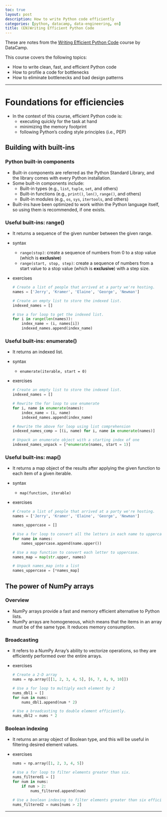 ```yaml
---
toc: true
layout: post
description: How to write Python code efficiently
categories: [python, datacamp, data-engineering, en]
title: (EN)Writing Efficient Python Code
---
```


These are notes from the [Writing Efficient Python Code](https://www.datacamp.com/courses/writing-efficient-python-code) course by DataCamp.

This course covers the following topics:

- How to write clean, fast, and efficient Python code
- How to profile a code for bottlenecks
- How to eliminate bottlenecks and bad design patterns

---
# Foundations for efficiencies

- In the context of this course, efficient Python code is:
    - executing quickly for the task at hand
    - minimizing the memory footprint
    - following Python’s coding style principles (i.e., PEP)

## Building with built-ins

### Python built-in components

- Built-in components are referred as the Python Standard Library, and the library comes with every Python installation.
- Some built-in components include:
    - Built-in types (e.g., `list`, `tuple`, `set`, and others)
    - Built-in functions (e.g., `print()`, `len()`, `range()`, and others)
    - Built-in modules (e.g., `os`, `sys`, `itertools`, and others)
- Built-ins have been optimized to work within the Python language itself, so using them is recommended, if one exists.

### Useful built-ins: range()

- It returns a sequence of the given number between the given range.
- syntax
    - `range(stop)`: create a sequence of numbers from 0 to a stop value (which is **exclusive**)
    - `range(start, stop, step)`: create a sequence of numbers from a start value to a stop value (which is **exclusive**) with a step size.
- exercises
    
    ```python
    # Create a list of people that arrived at a party we're hosting.
    names = ['Jerry', 'Kramer', 'Elaine', 'George', 'Newman']
    
    # Create an empty list to store the indexed list.
    indexed_names = []
    
    # Use a for loop to get the indexed list.
    for i in range(len(names)):
        index_name = (i, names[i])
        indexed_names.append(index_name)
    ```
    

### Useful built-ins: enumerate()

- It returns an indexed list.
- syntax
    - `enumerate(iterable, start = 0)`
- exercises
    
    ```python
    # Create an empty list to store the indexed list.
    indexed_names = []
    
    # Rewrite the for loop to use enumerate
    for i, name in enumerate(names):
    	index_name = (i, name)
    	indexed_names.append(index_name)
    
    # Rewrite the above for loop using list comprehension
    indexed_names_comp = [(i, name) for i, name in enumerate(names)]
    
    # Unpack an enumerate object with a starting index of one
    indexed_names_unpack = [*enumerate(names, start = 1)]
    ```
    

### Useful built-ins: map()

- It returns a map object of the results after applying the given function to each item of a given iterable.
- syntax
    - `map(function, iterable)`
- exercises

    ```python
    # Create a list of people that arrived at a party we're hosting.
    names = ['Jerry', 'Kramer', 'Elaine', 'George', 'Newman']

    names_uppercase = []

    # Use a for loop to convert all the letters in each name to uppercase.
    for name in names:
        names_uppercase.append(name.upper())

    # Use a map function to convert each letter to uppercase.
    names_map = map(str.upper, names)

    # Unpack names_map into a list
    names_uppercase = [*names_map]
    ```

## The power of NumPy arrays

### Overview

- NumPy arrays provide a fast and memory efficient alternative to Python lists.
- NumPy arrays are homogeneous, which means that the items in an array must be of the same type. It reduces memory consumption.

### Broadcasting

- It refers to a NumPy Array’s ability to vectorize operations, so they are efficiently performed over the entire arrays.
- exercises

    ```python
    # Create a 2-D array 
    nums = np.array([[1, 2, 3, 4, 5], [6, 7, 8, 9, 10]])

    # Use a for loop to multiply each element by 2
    nums_dbl1 = []
    for num in nums:
        nums_dbl1.append(num * 2)

    # Use a broadcasting to double element efficiently.
    nums_dbl2 = nums * 2
    ```

### Boolean indexing

- It returns an array object of Boolean type, and this will be useful in filtering desired element values.
- exercises

    ```python
    nums = np.array([1, 2, 3, 4, 5])

    # Use a for loop to filter elements greater than six.
    nums_filtered1 = []
    for num in nums:
        if num > 2:
            nums_filtered.append(num)

    # Use a boolean indexing to filter elements greater than six efficiently.
    nums_filtered2 = nums[nums > 2]
    ```

---
